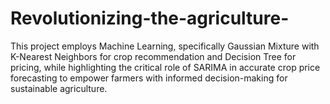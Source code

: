# Revolutionizing-the-agriculture-
This project employs Machine Learning, specifically Gaussian Mixture with K-Nearest Neighbors for crop recommendation and Decision Tree for pricing, while highlighting the critical role of SARIMA in accurate crop price forecasting to empower farmers with informed decision-making for sustainable agriculture.
